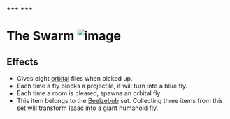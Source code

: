 +++
+++

 # The Swarm ![image](/image/The_Swarm.png) 

Effects
---------


* Gives eight [orbital](/wiki/Familiar#Orbital_Familiars "Familiar") flies when picked up.
* Each time a fly blocks a projectile, it will turn into a blue fly.
* Each time a room is cleared, spawns an orbital fly.
* This item belongs to the [Beelzebub](/wiki/Beelzebub "Beelzebub") set. Collecting three items from this set will transform Isaac into a giant humanoid fly.


